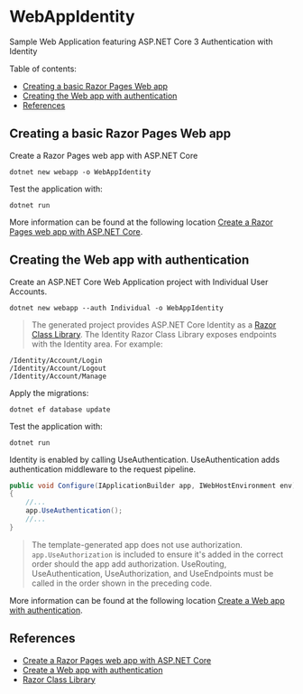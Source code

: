 # WebAppIdentity

Sample Web Application featuring ASP.NET Core 3 Authentication with Identity

Table of contents:

* [Creating a basic Razor Pages Web app](#creating-a-basic-razor-pages-web-app)
* [Creating the Web app with authentication](#creating-the-web-app-with-authentication)
* [References](#references)

## Creating a basic Razor Pages Web app

Create a Razor Pages web app with ASP.NET Core

```
dotnet new webapp -o WebAppIdentity
```

Test the application with:
```
dotnet run
```

More information can be found at the following location [Create a Razor Pages web app with ASP.NET Core].

## Creating the Web app with authentication

Create an ASP.NET Core Web Application project with Individual User Accounts.

```
dotnet new webapp --auth Individual -o WebAppIdentity
```

> The generated project provides ASP.NET Core Identity as a [Razor Class Library]. The Identity Razor Class Library exposes endpoints with the Identity area. For example:

```
/Identity/Account/Login
/Identity/Account/Logout
/Identity/Account/Manage
```


Apply the migrations:

```
dotnet ef database update
```

Test the application with:
```
dotnet run
```

Identity is enabled by calling UseAuthentication. UseAuthentication adds authentication middleware to the request pipeline.

```csharp
public void Configure(IApplicationBuilder app, IWebHostEnvironment env)
{
    //...
    app.UseAuthentication();
    //...
}
```


> The template-generated app does not use authorization. `app.UseAuthorization` is included to ensure it's added in the correct order should the app add authorization. UseRouting, UseAuthentication, UseAuthorization, and UseEndpoints must be called in the order shown in the preceding code.


More information can be found at the following location [Create a Web app with authentication].

## References

* [Create a Razor Pages web app with ASP.NET Core]
* [Create a Web app with authentication]
* [Razor Class Library]

[Create a Razor Pages web app with ASP.NET Core]: https://docs.microsoft.com/en-us/aspnet/core/tutorials/razor-pages/?view=aspnetcore-3.1
[Create a Web app with authentication]: https://docs.microsoft.com/en-us/aspnet/core/security/authentication/identity?view=aspnetcore-3.1
[Razor Class Library]: https://docs.microsoft.com/en-us/aspnet/core/razor-pages/ui-class?view=aspnetcore-3.1&tabs=visual-studio